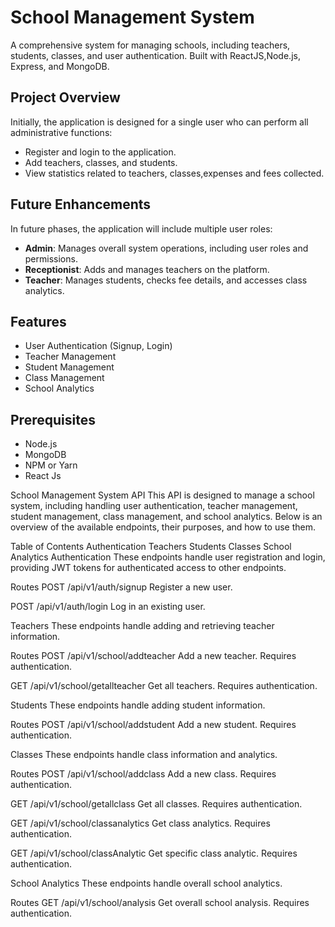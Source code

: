 
# School Management System

A comprehensive system for managing schools, including teachers, students, classes, and user authentication. Built with ReactJS,Node.js, Express, and MongoDB.

## Project Overview
Initially, the application is designed for a single user who can perform all administrative functions:
- Register and login to the application.
- Add teachers, classes, and students.
- View statistics related to teachers, classes,expenses and fees collected.

## Future Enhancements
In future phases, the application will include multiple user roles:
- **Admin**: Manages overall system operations, including user roles and permissions.
- **Receptionist**: Adds and manages teachers on the platform.
- **Teacher**: Manages students, checks fee details, and accesses class analytics.

## Features

- User Authentication (Signup, Login)
- Teacher Management
- Student Management
- Class Management
- School Analytics

## Prerequisites

- Node.js
- MongoDB
- NPM or Yarn
- React Js

School Management System API
This API is designed to manage a school system, including handling user authentication, teacher management, student management, class management, and school analytics. Below is an overview of the available endpoints, their purposes, and how to use them.

Table of Contents
Authentication
Teachers
Students
Classes
School Analytics
Authentication
These endpoints handle user registration and login, providing JWT tokens for authenticated access to other endpoints.

Routes
POST /api/v1/auth/signup
Register a new user.

POST /api/v1/auth/login
Log in an existing user.

Teachers
These endpoints handle adding and retrieving teacher information.

Routes
POST /api/v1/school/addteacher
Add a new teacher. Requires authentication.

GET /api/v1/school/getallteacher
Get all teachers. Requires authentication.

Students
These endpoints handle adding student information.

Routes
POST /api/v1/school/addstudent
Add a new student. Requires authentication.

Classes
These endpoints handle class information and analytics.

Routes
POST /api/v1/school/addclass
Add a new class. Requires authentication.

GET /api/v1/school/getallclass
Get all classes. Requires authentication.

GET /api/v1/school/classanalytics
Get class analytics. Requires authentication.

GET /api/v1/school/classAnalytic
Get specific class analytic. Requires authentication.

School Analytics
These endpoints handle overall school analytics.

Routes
GET /api/v1/school/analysis
Get overall school analysis. Requires authentication.
